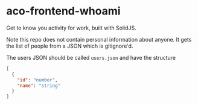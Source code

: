 # aco-frontend-whoami
Get to know you activity for work, built with SolidJS.

Note this repo does not contain personal information about anyone. It gets the list of people from a JSON which is gitignore'd.

The users JSON should be called `users.json` and have the structure
```json
[
  {
    "id": "number",
    "name": "string"
  }
]
```
